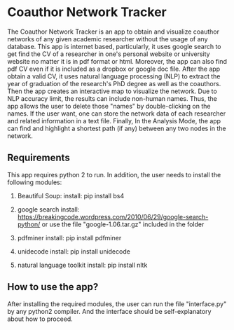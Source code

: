 # Coauthor Network Tracker

The Coauthor Network Tracker is an app to obtain and visualize coauthor networks of any given academic researcher without the usage of any database. This app is internet based, particularly, it uses google search to get find the CV of a researcher in one's personal website or university website no matter it is in pdf format or html. Moreover, the app can also find pdf CV even if it is included as a dropbox or google doc file. After the app obtain a valid CV, it uses natural language processing (NLP) to extract the year of graduation of the research's PhD degree as well as the coauthors. Then the app creates an interactive map to visualize the network. Due to NLP accuracy limit, the results can include non-human names. Thus, the app allows the user to delete those "names" by double-clicking on the names. If the user want, one can store the network data of each researcher and related information in a text file. Finally, In the Analysis Mode, the app can find and highlight a shortest path (if any) between any two nodes in the network.

## Requirements
This app requires python 2 to run.
In addition, the user needs to install the following modules:

  1. Beautiful Soup:
  install: pip install bs4

  2. google search
  install: https://breakingcode.wordpress.com/2010/06/29/google-search-python/
  or use the file "google-1.06.tar.gz" included in the folder

  3. pdfminer
  install: pip install pdfminer

  4. unidecode
  install: pip install unidecode

  5. natural language toolkit
  install: pip install nltk

## How to use the app?

After installing the required modules, the user can run the file "interface.py" by any python2 compiler. And the interface should be self-explanatory about how to proceed.
